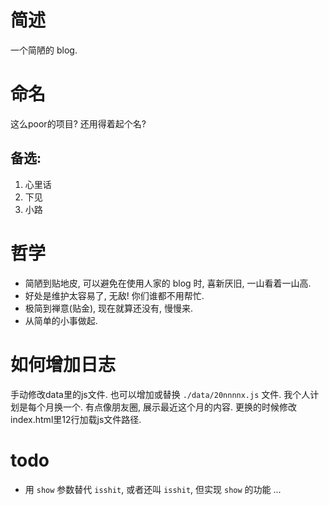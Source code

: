 # 简述

一个简陋的 blog.

# 命名

这么poor的项目? 还用得着起个名? 

## 备选:

1. 心里话
2. 下见
3. 小路

# 哲学

- 简陋到贴地皮, 可以避免在使用人家的 blog 时, 喜新厌旧, 一山看着一山高. 
- 好处是维护太容易了, 无敌! 你们谁都不用帮忙. 
- 极简到禅意(贴金), 现在就算还没有, 慢慢来. 
- 从简单的小事做起. 

# 如何增加日志

手动修改data里的js文件. 
也可以增加或替换 `./data/20nnnnx.js` 文件. 我个人计划是每个月换一个. 有点像朋友圈, 展示最近这个月的内容. 更换的时候修改index.html里12行加载js文件路径.

# todo
- 用 `show` 参数替代 `isshit`, 或者还叫 `isshit`, 但实现 `show` 的功能 ...

